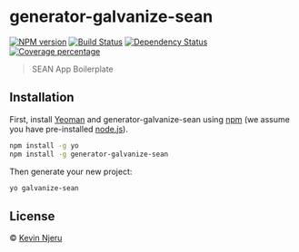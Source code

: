 # generator-galvanize-sean 

[![NPM version][npm-image]][npm-url] [![Build Status][travis-image]][travis-url] [![Dependency Status][daviddm-image]][daviddm-url] [![Coverage percentage][coveralls-image]][coveralls-url]
> SEAN App Boilerplate

## Installation

First, install [Yeoman](http://yeoman.io) and generator-galvanize-sean using [npm](https://www.npmjs.com/) (we assume you have pre-installed [node.js](https://nodejs.org/)).

```bash
npm install -g yo
npm install -g generator-galvanize-sean
```

Then generate your new project:

```bash
yo galvanize-sean
```

## License

 © [Kevin Njeru](www.knjeru.com)


[npm-image]: https://badge.fury.io/js/generator-galvanize-sean.svg
[npm-url]: https://npmjs.org/package/generator-galvanize-sean
[travis-image]: https://travis-ci.org/knjeru/generator-galvanize-sean.svg?branch=master
[travis-url]: https://travis-ci.org/knjeru/generator-galvanize-sean
[daviddm-image]: https://david-dm.org/knjeru/generator-galvanize-sean.svg?theme=shields.io
[daviddm-url]: https://david-dm.org/knjeru/generator-galvanize-sean
[coveralls-image]: https://coveralls.io/repos/knjeru/generator-galvanize-sean/badge.svg
[coveralls-url]: https://coveralls.io/r/knjeru/generator-galvanize-sean
